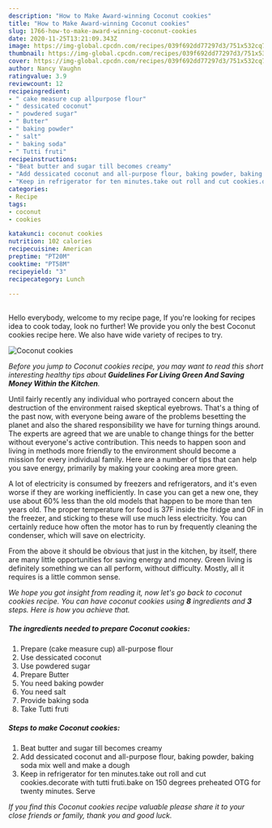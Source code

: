 ```yaml
---
description: "How to Make Award-winning Coconut cookies"
title: "How to Make Award-winning Coconut cookies"
slug: 1766-how-to-make-award-winning-coconut-cookies
date: 2020-11-25T13:21:09.343Z
image: https://img-global.cpcdn.com/recipes/039f692dd77297d3/751x532cq70/coconut-cookies-recipe-main-photo.jpg
thumbnail: https://img-global.cpcdn.com/recipes/039f692dd77297d3/751x532cq70/coconut-cookies-recipe-main-photo.jpg
cover: https://img-global.cpcdn.com/recipes/039f692dd77297d3/751x532cq70/coconut-cookies-recipe-main-photo.jpg
author: Nancy Vaughn
ratingvalue: 3.9
reviewcount: 12
recipeingredient:
- " cake measure cup allpurpose flour"
- " dessicated coconut"
- " powdered sugar"
- " Butter"
- " baking powder"
- " salt"
- " baking soda"
- " Tutti fruti"
recipeinstructions:
- "Beat butter and sugar till becomes creamy"
- "Add dessicated coconut and all-purpose flour, baking powder, baking soda mix well and make a dough"
- "Keep in refrigerator for ten minutes.take out roll and cut cookies.decorate with tutti fruti.bake on 150 degrees preheated OTG for twenty minutes. Serve"
categories:
- Recipe
tags:
- coconut
- cookies

katakunci: coconut cookies 
nutrition: 102 calories
recipecuisine: American
preptime: "PT20M"
cooktime: "PT58M"
recipeyield: "3"
recipecategory: Lunch

---
```

<br>
Hello everybody, welcome to my recipe page, If you're looking for recipes idea to cook today, look no further! We provide you only the best Coconut cookies recipe here. We also have wide variety of recipes to try.
<br>


![Coconut cookies](https://img-global.cpcdn.com/recipes/039f692dd77297d3/751x532cq70/coconut-cookies-recipe-main-photo.jpg)

<i>Before you jump to Coconut cookies recipe, you may want to read this short interesting healthy tips about 
<strong>Guidelines For Living Green And Saving Money Within the Kitchen</strong>.</i>
</br>

Until fairly recently any individual who portrayed concern about the destruction of the environment raised skeptical eyebrows. That's a thing of the past now, with everyone being aware of the problems besetting the planet and also the shared responsibility we have for turning things around. The experts are agreed that we are unable to change things for the better without everyone's active contribution. This needs to happen soon and living in methods more friendly to the environment should become a mission for every individual family. Here are a number of tips that can help you save energy, primarily by making your cooking area more green.

A lot of electricity is consumed by freezers and refrigerators, and it's even worse if they are working inefficiently. In case you can get a new one, they use about 60% less than the old models that happen to be more than ten years old. The proper temperature for food is 37F inside the fridge and 0F in the freezer, and sticking to these will use much less electricity. You can certainly reduce how often the motor has to run by frequently cleaning the condenser, which will save on electricity.

From the above it should be obvious that just in the kitchen, by itself, there are many little opportunities for saving energy and money. Green living is definitely something we can all perform, without difficulty. Mostly, all it requires is a little common sense.


<i>We hope you got insight from reading it, now let's go back to coconut cookies recipe. You can have coconut cookies using <strong>8</strong> ingredients and <strong>3</strong> steps. Here is how you achieve that.
</i>

##### The ingredients needed to prepare Coconut cookies:

1. Prepare  (cake measure cup) all-purpose flour
1. Use  dessicated coconut
1. Use  powdered sugar
1. Prepare  Butter
1. You need  baking powder
1. You need  salt
1. Provide  baking soda
1. Take  Tutti fruti


##### Steps to make Coconut cookies:

1. Beat butter and sugar till becomes creamy
1. Add dessicated coconut and all-purpose flour, baking powder, baking soda mix well and make a dough
1. Keep in refrigerator for ten minutes.take out roll and cut cookies.decorate with tutti fruti.bake on 150 degrees preheated OTG for twenty minutes. Serve


<i>If you find this Coconut cookies recipe valuable please share it to your close friends or family, thank you and good luck.</i>
